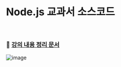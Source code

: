 # Node.js 교과서 소스코드
<br>  

### 🔗 [강의 내용 정리 문서](https://rose-buckaroo-d20.notion.site/Node-js-STUDY-616e7c4d809d40a0850ff7bc46f705eb)  
![image](https://user-images.githubusercontent.com/61939286/141645358-db14c790-2475-4926-9e2b-c6c786f5a1cf.png)
